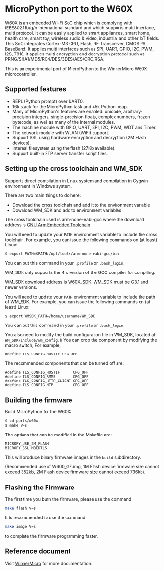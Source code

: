 MicroPython port to the W60X
=============================

W60X is an embedded Wi-Fi SoC chip which is complying with IEEE802.11b/g/n 
international standard and which supports multi interface, multi protocol. 
It can be easily applied to smart appliances, smart home, health care, 
smart toy, wireless audio & video, industrial and other IoT fields. 
This SoC integrates Cortex-M3 CPU, Flash, RF Transceiver, CMOS PA, BaseBand. 
It applies multi interfaces such as SPI, UART, GPIO, I2C, PWM, I2S, 7816. 
It applies multi encryption and decryption protocol 
such as PRNG/SHA1/MD5/RC4/DES/3DES/AES/CRC/RSA.

This is an experimental port of MicroPython to the WinnerMicro W60X microcontroller.  

Supported features
------------------------------------

- REPL (Python prompt) over UART0.
- 16k stack for the MicroPython task and 45k Python heap.
- Many of MicroPython's features are enabled: unicode, arbitrary-precision
  integers, single-precision floats, complex numbers, frozen bytecode, as
  well as many of the internal modules.
- The machine module with GPIO, UART, SPI, I2C, PWM, WDT and Timer.
- The network module with WLAN (WiFi) support.
- Support SSL using hardware encryption and decryption (2M Flash devices).
- Internal filesystem using the flash (27Kb available).
- Support built-in FTP server transfer script files.

Setting up the cross toolchain and WM_SDK
------------------------------------

Supports direct compilation in Linux system and
compilation in Cygwin environment in Windows system.

There are two main things to do here:
- Download the cross toolchain and add it to the environment variable
- Download WM_SDK and add to environment variables

The cross toolchain used is arm-none-eabi-gcc where the download address is
[GNU Arm Embedded Toolchain](https://launchpad.net/gcc-arm-embedded/4.9/4.9-2014-q4-major)

You will need to update your `PATH`
environment variable to include the cross toolchain. For example, you can issue
the following commands on (at least) Linux:

    $ export PATH=$PATH:/opt/tools/arm-none-eabi-gcc/bin

You can put this command in your `.profile` or `.bash_login`.

WM_SDK only supports the 4.x version of the GCC compiler for compiling.

WM_SDK download address is [W60X_SDK](http://www.winnermicro.com/en/html/1/).
WM_SDK must be G3.1 and newer versions.

You will need to update your `PATH`
environment variable to include the path of WM_SDK. For example, you can issue
the following commands on (at least) Linux:

    $ export WMSDK_PATH=/home/username/WM_SDK

You can put this command in your `.profile` or `.bash_login`.

You also need to modify the build configuration file in WM_SDK, located at:
`WM_SDK/Include/wm_config.h`
You can crop the component by modifying the macro switch, For example, 

    #define TLS_CONFIG_HOSTIF CFG_OFF

The recommended components that can be turned off are:

    #define TLS_CONFIG_HOSTIF      CFG_OFF
    #define TLS_CONFIG_RMMS        CFG_OFF
    #define TLS_CONFIG_HTTP_CLIENT CFG_OFF
    #define TLS_CONFIG_NTP         CFG_OFF

Building the firmware
---------------------

Build MicroPython for the W60X:
```bash
$ cd ports/w60x
$ make V=s
```
The options that can be modified in the Makefile are:

    MICROPY_USE_2M_FLASH
    MICROPY_SSL_MBEDTLS

This will produce binary firmware images in the `build` subdirectory.

(Recommended use of W600_GZ.img, 1M Flash device firmware size cannot exceed 352kb, 2M Flash device firmware size cannot exceed 736kb).

Flashing the Firmware
-----------------------

The first time you burn the firmware, please use the command 
```bash
make flash V=s
```

It is recommended to use the command 
```bash
make image V=s
```
to complete the firmware programming faster.


Reference document
-----------------------
Visit [WinnerMicro](http://www.winnermicro.com/en/html/1/156/158/497.html) for more documentation.

